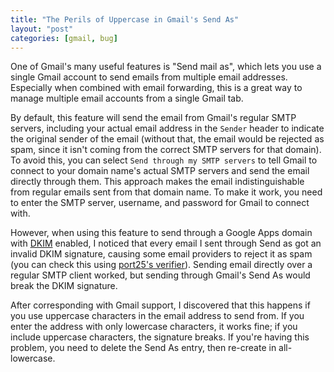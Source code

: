 ```yaml
---
title: "The Perils of Uppercase in Gmail's Send As"
layout: "post"
categories: [gmail, bug]
---
```


One of Gmail's many useful features is "Send mail as", which lets you use a single Gmail account to send emails from multiple email addresses.  Especially when combined with email forwarding, this is a great way to manage multiple email accounts from a single Gmail tab.

By default, this feature will send the email from Gmail's regular SMTP servers, including your actual email address in the `Sender` header to indicate the original sender of the email (without that, the email would be rejected as spam, since it isn't coming from the correct SMTP servers for that domain).  To avoid this, you can select `Send through my SMTP servers` to tell Gmail to connect to your domain name's actual SMTP servers and send the email directly through them.  This approach makes the email indistinguishable from regular emails sent from that domain name.  To make it work, you need to enter the SMTP server, username, and password for Gmail to connect with.

However, when using this feature to send through a Google Apps domain with [DKIM](https://en.wikipedia.org/wiki/DomainKeys_Identified_Mail) enabled, I noticed that every email I sent through Send as got an invalid DKIM signature, causing some email providers to reject it as spam (you can check this using [port25's verifier](https://www.port25.com/support/authentication-center/email-verification/)).  Sending email directly over a regular SMTP client worked, but sending through Gmail's Send As would break the DKIM signature.

After corresponding with Gmail support, I discovered that this happens if you use uppercase characters in the email address to send from.  If you enter the address with only lowercase characters, it works fine; if you include uppercase characters, the signature breaks.
If you're having this problem, you need to delete the Send As entry, then re-create in all-lowercase.